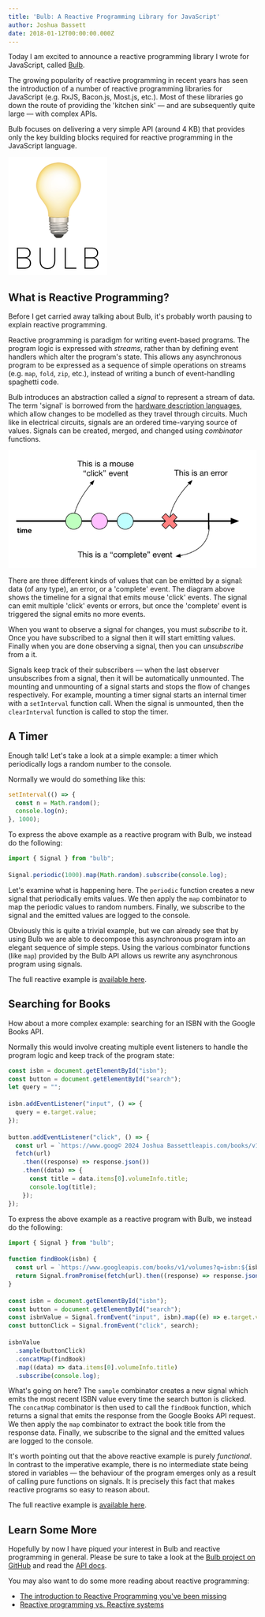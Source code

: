 ```yaml
---
title: 'Bulb: A Reactive Programming Library for JavaScript'
author: Joshua Bassett
date: 2018-01-12T00:00:00.000Z
---
```

Today I am excited to announce a reactive programming library I wrote for
JavaScript, called [Bulb](https://github.com/nullobject/bulb).

The growing popularity of reactive programming in recent years has seen the
introduction of a number of reactive programming libraries for JavaScript (e.g.
RxJS, Bacon.js, Most.js, etc.). Most of these libraries go down the route of
providing the 'kitchen sink' — and are subsequently quite large — with complex
APIs.

Bulb focuses on delivering a very simple API (around 4 KB) that provides only
the key building blocks required for reactive programming in the JavaScript
language.

![Bulb logo](bulb.png)

## What is Reactive Programming?

Before I get carried away talking about Bulb, it's probably worth pausing to
explain reactive programming.

Reactive programming is paradigm for writing event-based programs. The program
logic is expressed with _streams_, rather than by defining event handlers which
alter the program's state. This allows any asynchronous program to be expressed
as a sequence of simple operations on streams (e.g. `map`, `fold`, `zip`,
etc.), instead of writing a bunch of event-handling spaghetti code.

Bulb introduces an abstraction called a _signal_ to represent a stream of data.
The term 'signal' is borrowed from the [hardware description
languages](https://en.wikipedia.org/wiki/Hardware_description_language), which
allow changes to be modelled as they travel through circuits. Much like in
electrical circuits, signals are an ordered time-varying source of values.
Signals can be created, merged, and changed using _combinator_ functions.

![Signal diagram](signal.png)

There are three different kinds of values that can be emitted by a signal: data
(of any type), an error, or a 'complete' event. The diagram above shows the
timeline for a signal that emits mouse 'click' events. The signal can emit
multiple 'click' events or errors, but once the 'complete' event is triggered
the signal emits no more events.

When you want to observe a signal for changes, you must _subscribe_ to it. Once
you have subscribed to a signal then it will start emitting values. Finally
when you are done observing a signal, then you can _unsubscribe_ from a it.

Signals keep track of their subscribers — when the last observer unsubscribes
from a signal, then it will be automatically unmounted. The mounting and
unmounting of a signal starts and stops the flow of changes respectively. For
example, mounting a timer signal starts an internal timer with a `setInterval`
function call. When the signal is unmounted, then the `clearInterval` function
is called to stop the timer.

## A Timer

Enough talk! Let's take a look at a simple example: a timer which periodically
logs a random number to the console.

Normally we would do something like this:

```js
setInterval(() => {
  const n = Math.random();
  console.log(n);
}, 1000);
```

To express the above example as a reactive program with Bulb, we instead do the
following:

```js
import { Signal } from "bulb";

Signal.periodic(1000).map(Math.random).subscribe(console.log);
```

Let's examine what is happening here. The `periodic` function creates a new
signal that periodically emits values. We then apply the `map` combinator to
map the periodic values to random numbers. Finally, we subscribe to the signal
and the emitted values are logged to the console.

Obviously this is quite a trivial example, but we can already see that by using
Bulb we are able to decompose this asynchronous program into an elegant
sequence of simple steps. Using the various combinator functions (like `map`)
provided by the Bulb API allows us rewrite any asynchronous program using
signals.

The full reactive example is [available
here](https://codepen.io/nullobject/pen/wpjQoM).

## Searching for Books

How about a more complex example: searching for an ISBN with the Google Books
API.

Normally this would involve creating multiple event listeners to handle the
program logic and keep track of the program state:

```js
const isbn = document.getElementById("isbn");
const button = document.getElementById("search");
let query = "";

isbn.addEventListener("input", () => {
  query = e.target.value;
});

button.addEventListener("click", () => {
  const url = `https://www.goog© 2024 Joshua Bassettleapis.com/books/v1/volumes?q=isbn:${query}`;
  fetch(url)
    .then((response) => response.json())
    .then((data) => {
      const title = data.items[0].volumeInfo.title;
      console.log(title);
    });
});
```

To express the above example as a reactive program with Bulb, we instead do the
following:

```js
import { Signal } from "bulb";

function findBook(isbn) {
  const url = `https://www.googleapis.com/books/v1/volumes?q=isbn:${isbn}`;
  return Signal.fromPromise(fetch(url).then((response) => response.json()));
}

const isbn = document.getElementById("isbn");
const button = document.getElementById("search");
const isbnValue = Signal.fromEvent("input", isbn).map((e) => e.target.value);
const buttonClick = Signal.fromEvent("click", search);

isbnValue
  .sample(buttonClick)
  .concatMap(findBook)
  .map((data) => data.items[0].volumeInfo.title)
  .subscribe(console.log);
```

What's going on here? The `sample` combinator creates a new signal which emits
the most recent ISBN value every time the search button is clicked. The
`concatMap` combinator is then used to call the `findBook` function, which
returns a signal that emits the response from the Google Books API request. We
then apply the `map` combinator to extract the book title from the response
data. Finally, we subscribe to the signal and the emitted values are logged to
the console.

It's worth pointing out that the above reactive example is purely _functional_.
In contrast to the imperative example, there is no intermediate state being
stored in variables — the behaviour of the program emerges only as a result of
calling pure functions on signals. It is precisely this fact that makes
reactive programs so easy to reason about.

The full reactive example is [available
here](https://codepen.io/nullobject/pen/QarojE).

## Learn Some More

Hopefully by now I have piqued your interest in Bulb and reactive programming
in general. Please be sure to take a look at the [Bulb project on
GitHub](https://github.com/nullobject/bulb) and read the [API
docs](https://bulb.joshbassett.info).

You may also want to do some more reading about reactive programming:

- [The introduction to Reactive Programming you've been missing](https://gist.github.com/staltz/868e7e9bc2a7b8c1f754)
- [Reactive programming vs. Reactive systems](https://www.oreilly.com/ideas/reactive-programming-vs-reactive-systems)

